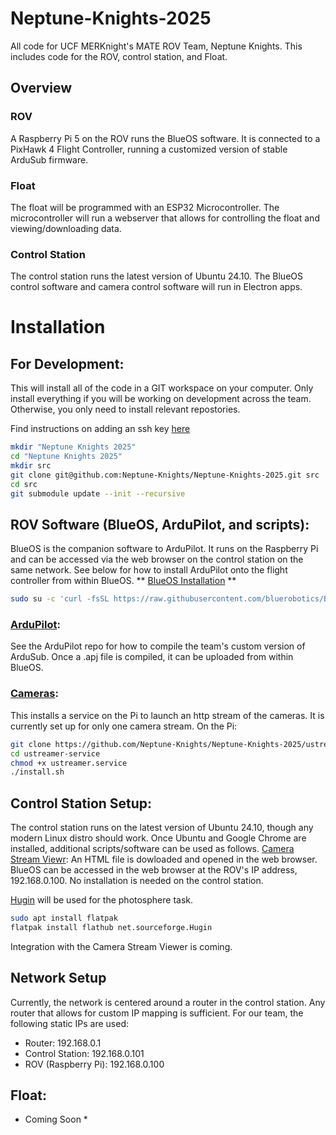 # Neptune-Knights-2025
All code for UCF MERKnight's MATE ROV Team, Neptune Knights.
This includes code for the ROV, control station, and Float.


## Overview
### ROV
A Raspberry Pi 5 on the ROV runs the BlueOS software. It is connected to a PixHawk 4 Flight Controller, running a customized version of stable ArduSub firmware. 

### Float
The float will be programmed with an ESP32 Microcontroller. The microcontroller will run a webserver that allows for controlling the float and viewing/downloading data.

### Control Station
The control station runs the latest version of Ubuntu 24.10. The BlueOS control software and camera control software will run in Electron apps.


# Installation
## For Development:
This will install all of the code in a GIT workspace on your computer. Only install everything if you will be working on development across the team. Otherwise, you only need to install relevant repostories.

Find instructions on adding an ssh key [here](https://docs.github.com/en/authentication/connecting-to-github-with-ssh/adding-a-new-ssh-key-to-your-github-account)

```bash
mkdir "Neptune Knights 2025"
cd "Neptune Knights 2025"
mkdir src
git clone git@github.com:Neptune-Knights/Neptune-Knights-2025.git src
cd src
git submodule update --init --recursive
```

## ROV Software (BlueOS, ArduPilot, and scripts):

BlueOS is the companion software to ArduPilot. It runs on the Raspberry Pi and can be accessed via the web browser on the control station on the same network. See below for how to install ArduPilot onto the flight controller from within BlueOS. 
** [BlueOS Installation](https://github.com/bluerobotics/BlueOS/tree/master/install) **
```bash
sudo su -c 'curl -fsSL https://raw.githubusercontent.com/bluerobotics/BlueOS/master/install/install.sh | bash'
```

### [ArduPilot](https://github.com/Neptune-Knights/ardupilot):
See the ArduPilot repo for how to compile the team's custom version of ArduSub.
Once a .apj file is compiled, it can be uploaded from within BlueOS. 
 
### [Cameras](https://github.com/Neptune-Knights/Neptune-Knights-2025/tree/main/ustreamer%20launch):
This installs a service on the Pi to launch an http stream of the cameras. It is currently set up for only one camera stream.
On the Pi:
```bash
git clone https://github.com/Neptune-Knights/Neptune-Knights-2025/ustreamer-service
cd ustreamer-service
chmod +x ustreamer.service
./install.sh
```
 
## Control Station Setup:
The control station runs on the latest version of Ubuntu 24.10, though any modern Linux distro should work. Once Ubuntu and Google Chrome are installed, additional scripts/software can be used as follows.
[Camera Stream Viewr](https://github.com/Neptune-Knights/Neptune-Knights-2025/tree/main/stream%20viewer): An HTML file is dowloaded and opened in the web browser. 
BlueOS can be accessed in the web browser at the ROV's IP address, 192.168.0.100. No installation is needed on the control station.

[Hugin](https://hugin.sourceforge.io/) will be used for the photosphere task.
```bash
sudo apt install flatpak
flatpak install flathub net.sourceforge.Hugin
``` 
Integration with the Camera Stream Viewer is coming.

## Network Setup
Currently, the network is centered around a router in the control station. Any router that allows for custom IP mapping is sufficient. 
For our team, the following static IPs are used:
- Router: 192.168.0.1
- Control Station: 192.168.0.101
- ROV (Raspberry Pi): 192.168.0.100


## Float:
* Coming Soon *

